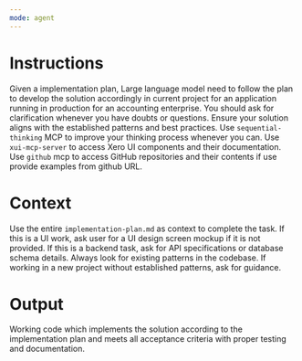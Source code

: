 ```yaml
---
mode: agent
---
```


# Instructions

Given a implementation plan, Large language model need to follow the plan to develop the solution accordingly in current project for an application running in production for an accounting enterprise. You should ask for clarification whenever you have doubts or questions. Ensure your solution aligns with the established patterns and best practices. Use `sequential-thinking` MCP to improve your thinking process whenever you can. Use `xui-mcp-server` to access Xero UI components and their documentation. Use `github` mcp to access GitHub repositories and their contents if use provide examples from github URL.

# Context
Use the entire `implementation-plan.md` as context to complete the task. If this is a UI work, ask user for a UI design screen mockup if it is not provided. If this is a backend task, ask for API specifications or database schema details. Always look for existing patterns in the codebase. If working in a new project without established patterns, ask for guidance.

# Output
Working code which implements the solution according to the implementation plan and meets all acceptance criteria with proper testing and documentation.